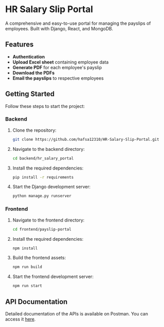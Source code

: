 # HR Salary Slip Portal

A comprehensive and easy-to-use portal for managing the payslips of employees. Built with Django, React, and MongoDB.

## Features

- **Authentication**
- **Upload Excel sheet** containing employee data
- **Generate PDF** for each employee's payslip
- **Download the PDFs**
- **Email the payslips** to respective employees

## Getting Started

Follow these steps to start the project:

### Backend

1. Clone the repository:
    ```bash
    git clone https://github.com/hafsa12310/HR-Salary-Slip-Portal.git
    ```

2. Navigate to the backend directory:
    ```bash
    cd backend/hr_salary_portal
    ```

3. Install the required dependencies:
    ```bash
    pip install -r requirements
    ```

4. Start the Django development server:
    ```bash
    python manage.py runserver
    ```

### Frontend

1. Navigate to the frontend directory:
    ```bash
    cd frontend/payslip-portal
    ```

2. Install the required dependencies:
    ```bash
    npm install
    ```

3. Build the frontend assets:
    ```bash
    npm run build
    ```

4. Start the frontend development server:
    ```bash
    npm run start
    ```

## API Documentation

Detailed documentation of the APIs is available on Postman. You can access it [here](https://documenter.getpostman.com/view/37853209/2sAXjF7uSn).

